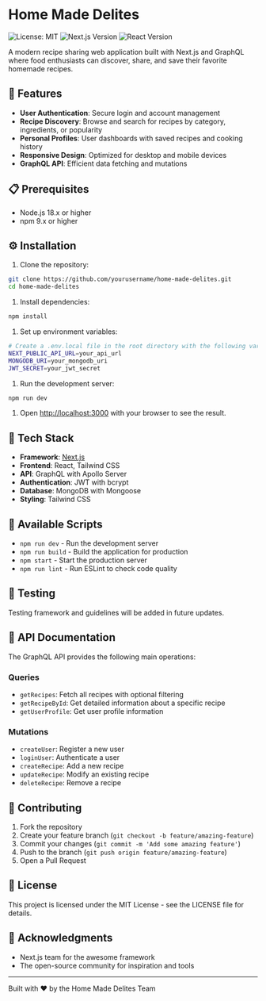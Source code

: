 # Home Made Delites

![License: MIT](https://img.shields.io/badge/License-MIT-yellow.svg)
![Next.js Version](https://img.shields.io/badge/next.js-15.4.5-blueviolet)
![React Version](https://img.shields.io/badge/react-19.1.0-blue)

A modern recipe sharing web application built with Next.js and GraphQL where food enthusiasts can discover, share, and save their favorite homemade recipes.

## 🚀 Features

-   **User Authentication**: Secure login and account management
-   **Recipe Discovery**: Browse and search for recipes by category, ingredients, or popularity
-   **Personal Profiles**: User dashboards with saved recipes and cooking history
-   **Responsive Design**: Optimized for desktop and mobile devices
-   **GraphQL API**: Efficient data fetching and mutations

## 📋 Prerequisites

-   Node.js 18.x or higher
-   npm 9.x or higher

## ⚙️ Installation

1. Clone the repository:

```bash
git clone https://github.com/yourusername/home-made-delites.git
cd home-made-delites
```

1. Install dependencies:

```bash
npm install
```

1. Set up environment variables:

```bash
# Create a .env.local file in the root directory with the following variables
NEXT_PUBLIC_API_URL=your_api_url
MONGODB_URI=your_mongodb_uri
JWT_SECRET=your_jwt_secret
```

1. Run the development server:

```bash
npm run dev
```

1. Open [http://localhost:3000](http://localhost:3000) with your browser to see the result.

## 🧰 Tech Stack

-   **Framework**: [Next.js](https://nextjs.org/)
-   **Frontend**: React, Tailwind CSS
-   **API**: GraphQL with Apollo Server
-   **Authentication**: JWT with bcrypt
-   **Database**: MongoDB with Mongoose
-   **Styling**: Tailwind CSS

## 🔄 Available Scripts

-   `npm run dev` - Run the development server
-   `npm run build` - Build the application for production
-   `npm start` - Start the production server
-   `npm run lint` - Run ESLint to check code quality

## 🧪 Testing

Testing framework and guidelines will be added in future updates.

## 📝 API Documentation

The GraphQL API provides the following main operations:

### Queries

-   `getRecipes`: Fetch all recipes with optional filtering
-   `getRecipeById`: Get detailed information about a specific recipe
-   `getUserProfile`: Get user profile information

### Mutations

-   `createUser`: Register a new user
-   `loginUser`: Authenticate a user
-   `createRecipe`: Add a new recipe
-   `updateRecipe`: Modify an existing recipe
-   `deleteRecipe`: Remove a recipe

## 🤝 Contributing

1. Fork the repository
1. Create your feature branch (`git checkout -b feature/amazing-feature`)
1. Commit your changes (`git commit -m 'Add some amazing feature'`)
1. Push to the branch (`git push origin feature/amazing-feature`)
1. Open a Pull Request

## 📄 License

This project is licensed under the MIT License - see the LICENSE file for details.

## 👏 Acknowledgments

-   Next.js team for the awesome framework
-   The open-source community for inspiration and tools

---

Built with ❤️ by the Home Made Delites Team
